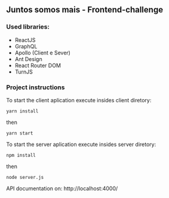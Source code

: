 ## Juntos somos mais - Frontend-challenge

### Used libraries:

- ReactJS
- GraphQL
- Apollo (Client e Sever)
- Ant Design
- React Router DOM
- TurnJS

### Project instructions

To start the client aplication execute insides client diretory: 

`yarn install`

then

`yarn start`

To start the server aplication execute insides server diretory: 

`npm install`

then

`node server.js`

API documentation on: http://localhost:4000/
